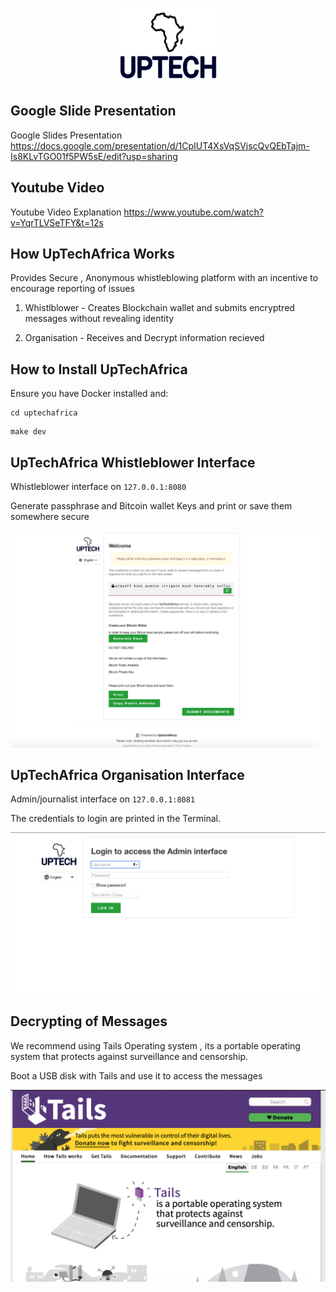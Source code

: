 <p align="center">
  <img src="/securedrop/static/i/logo.png" width="175" height="120">
</p>

## Google Slide Presentation

Google Slides Presentation    https://docs.google.com/presentation/d/1CpIUT4XsVqSVjscQvQEbTajm-Is8KLvTGO01f5PW5sE/edit?usp=sharing
## Youtube Video
Youtube Video Explanation https://www.youtube.com/watch?v=YqrTLVSeTFY&t=12s

## How UpTechAfrica Works
Provides Secure , Anonymous whistleblowing platform with an incentive to encourage reporting of issues

1. Whistlblower - Creates Blockchain wallet and submits encryptred messages without revealing identity

2. Organisation - Receives and Decrypt information recieved
## How to Install UpTechAfrica
Ensure you have Docker installed and:
```
cd uptechafrica
```
```
make dev
```
## UpTechAfrica Whistleblower Interface

Whistleblower interface on `127.0.0.1:8080`

Generate passphrase and Bitcoin wallet Keys and print or save them somewhere secure

![Alt text](whistleblower.png?raw=true "Whistleblower")


## UpTechAfrica Organisation Interface
Admin/journalist interface on `127.0.0.1:8081`

The credentials to login are printed in the Terminal.

![Alt text](organisation.png?raw=true "Organisation")


## Decrypting of Messages
We recommend using Tails Operating system , its a portable operating system
that protects against surveillance and censorship.

Boot a USB disk with Tails and use it to access the messages

![Alt text](tails.png?raw=true "Tails")




